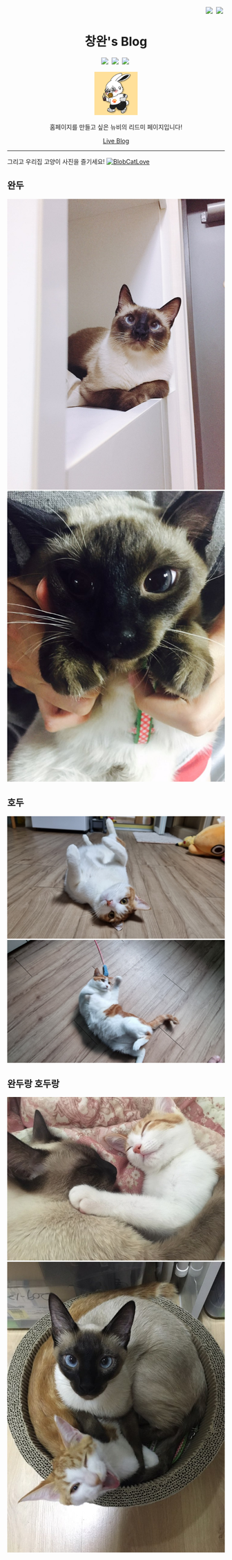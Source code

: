 <div align="right">

<a href = "https://github.com/Penil93/blog/blob/main/docs/README.en.md"><img src = "https://img.shields.io/badge/lang-한-red.svg"/></a>&nbsp;
<a href = "https://github.com/Penil93/blog/blob/main/docs/README.md"><img src = "https://img.shields.io/badge/lang-En-blue.svg"/></a>&nbsp;

</div>

<div align="center">

  <h1>창완's Blog</h1>

  <a href="mailto:k0611c@gmail.com"><img src ="https://img.shields.io/badge/Gmail-d14836?style=flat-square&logo=Gmail&logoColor=white"/></a>&nbsp;
  <a href="https://www.linkedin.com/in/%EC%B0%BD%EC%99%84-%EA%B9%80-31252413b/"><img src="https://img.shields.io/badge/LinkedIn-0A66C2?style=flat-square&logo=linkedin&logoColor=white"/></a>&nbsp;
  <a href="https://www.researchgate.net/profile/Chang-Won-Kim-3"><img src="https://img.shields.io/badge/ResearchGate-00CCBB?style=flat-square&logo=ResearchGate&logoColor=white"/></a>&nbsp;

  <img src="assets/img/images/dev-jeans.png" width="100" height="auto" />

  <p>
  홈페이지를 만들고 싶은 뉴비의 리드미 페이지입니다!
  </p>

  <a href="https://penil93.github.io/blog/">Live Blog</a>

</div>

---

그리고 우리집 고양이 사진을 즐기세요!
<a href="https://emoji.gg/emoji/6876_BlobCatLove"><img src="https://cdn3.emoji.gg/emojis/6876_BlobCatLove.png" width="26px" height="auto" alt="BlobCatLove"></a>

## 완두
<img src="assets/img/images/wandu.jpeg" width="auto" height="auto" />
<img src="assets/img/images/wandu2.jpeg" width="auto" height="auto" />

## 호두
<img src="assets/img/images/hodu.jpeg" width="auto" height="auto" />
<img src="assets/img/images/hodu2.jpeg" width="auto" height="auto" />

## 완두랑 호두랑
<img src="assets/img/images/wandu-and-hodu.jpeg" width="auto" height="auto" />
<img src="assets/img/images/wandu-and-hodu2.jpeg" width="auto" height="auto" />
